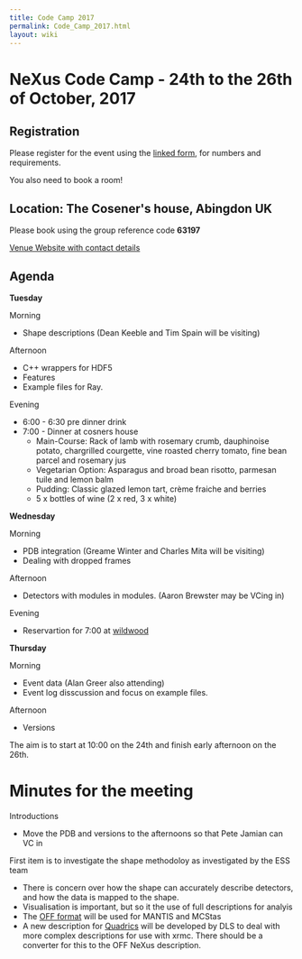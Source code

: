```yaml
---
title: Code Camp 2017
permalink: Code_Camp_2017.html
layout: wiki
---
```


NeXus Code Camp - 24th to the 26th of October, 2017
===================================================

Registration
------------

Please register for the event using the [linked form](https://fs3.formsite.com/DiamondLightSource/form136/index.html), for numbers and requirements.

You also need to book a room!

Location: The Cosener's house, Abingdon UK
-----------------------------------------

Please book using the group reference code **63197**

[Venue Website with contact details](http://www.stfc.ac.uk/about-us/where-we-work/rutherford-appleton-laboratory/the-cosener-s-house/)

Agenda
------

**Tuesday**

Morning
  * Shape descriptions (Dean Keeble and Tim Spain will be visiting)

Afternoon
  * C++ wrappers for HDF5 
  * Features
  * Example files for Ray.
  
Evening
  * 6:00 - 6:30 pre dinner drink
  * 7:00 - Dinner at cosners house
    * Main-Course: Rack of lamb with rosemary crumb, dauphinoise potato, chargrilled courgette, vine roasted cherry tomato, fine bean parcel and rosemary jus
    * Vegetarian Option: Asparagus and broad bean risotto, parmesan tuile and lemon balm
    * Pudding: Classic glazed lemon tart, crème fraiche and berries
    *	5 x bottles of wine (2 x red, 3 x white)

**Wednesday**

Morning 
  * PDB integration (Greame Winter and Charles Mita will be visiting)
  * Dealing with dropped frames

Afternoon
  * Detectors with modules in modules. (Aaron Brewster may be VCing in)

Evening
  * Reservartion for 7:00 at [wildwood](https://wildwoodrestaurants.co.uk/restaurant/abingdon/)

**Thursday**

Morning
  * Event data (Alan Greer also attending)
  * Event log disscussion and focus on example files.

Afternoon
  * Versions

The aim is to start at 10:00 on the 24th and finish early afternoon on the 26th.


Minutes for the meeting
=======================

Introductions
  * Move the PDB and versions to the afternoons so that Pete Jamian can VC in
  

First item is to investigate the shape methodoloy as investigated by the ESS team
  * There is concern over how the shape can accurately describe detectors, and how the data is mapped to the shape.
  * Visualisation is important, but so it the use of full descriptions for analyis
  * The [OFF format](https://en.wikipedia.org/wiki/OFF_(file_format)) will be used for MANTIS and MCStas
  * A new description for [Quadrics](https://github.com/golosio/xrmc/wiki/User-guide#the-quadric-array-file) will be developed by DLS to deal with more complex descriptions for use with xrmc.  There should be a converter for this to the OFF NeXus description. 
  
